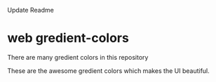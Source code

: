 Update Readme
 

# web gredient-colors
There are many gredient colors in this repository


These are the awesome gredient colors which makes the UI beautiful.
